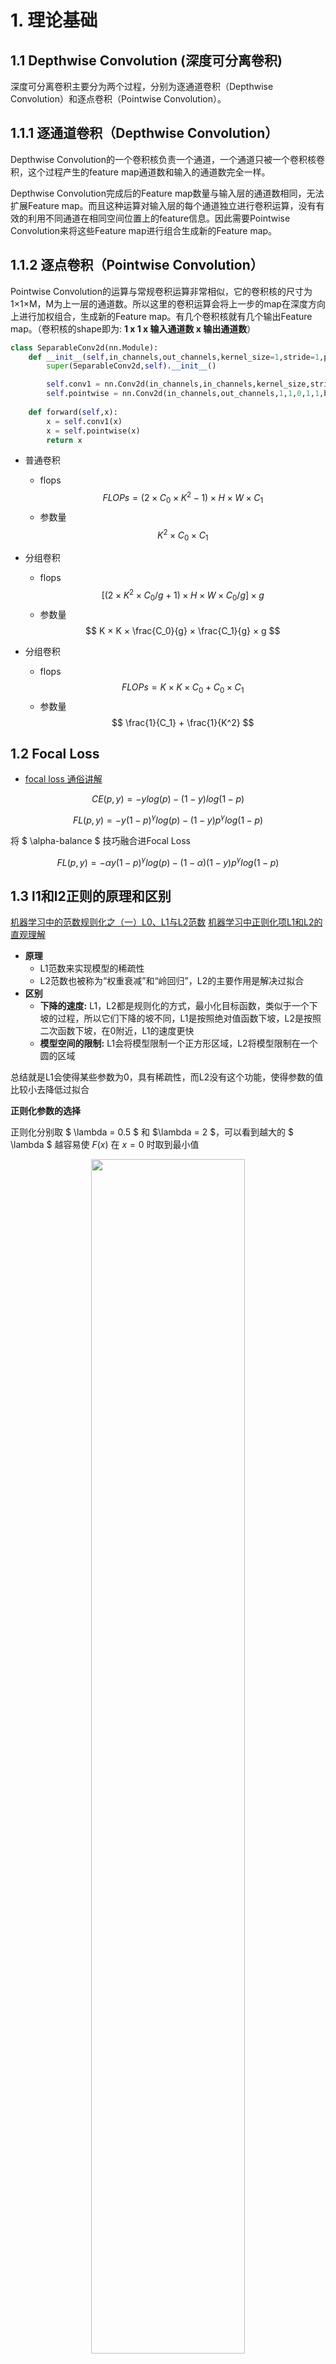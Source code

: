 # 1. 理论基础

## 1.1 Depthwise Convolution (深度可分离卷积)

深度可分离卷积主要分为两个过程，分别为逐通道卷积（Depthwise Convolution）和逐点卷积（Pointwise Convolution）。


## 1.1.1 逐通道卷积（Depthwise Convolution）

Depthwise Convolution的一个卷积核负责一个通道，一个通道只被一个卷积核卷积，这个过程产生的feature map通道数和输入的通道数完全一样。

Depthwise Convolution完成后的Feature map数量与输入层的通道数相同，无法扩展Feature map。而且这种运算对输入层的每个通道独立进行卷积运算，没有有效的利用不同通道在相同空间位置上的feature信息。因此需要Pointwise Convolution来将这些Feature map进行组合生成新的Feature map。

## 1.1.2 逐点卷积（Pointwise Convolution）

Pointwise Convolution的运算与常规卷积运算非常相似，它的卷积核的尺寸为 1×1×M，M为上一层的通道数。所以这里的卷积运算会将上一步的map在深度方向上进行加权组合，生成新的Feature map。有几个卷积核就有几个输出Feature map。（卷积核的shape即为: **1 x 1 x 输入通道数 x 输出通道数**）

```py
class SeparableConv2d(nn.Module):
    def __init__(self,in_channels,out_channels,kernel_size=1,stride=1,padding=0,dilation=1,bias=False):
        super(SeparableConv2d,self).__init__()

        self.conv1 = nn.Conv2d(in_channels,in_channels,kernel_size,stride,padding,dilation,groups=in_channels,bias=bias)
        self.pointwise = nn.Conv2d(in_channels,out_channels,1,1,0,1,1,bias=bias)
    
    def forward(self,x):
        x = self.conv1(x)
        x = self.pointwise(x)
        return x
```

- 普通卷积
    - flops
        $$FLOPs=(2×C_0 × K^2 −1)×H×W×C_1 $$
    - 参数量
        $$K^2×C_0×C_1$$
- 分组卷积
    - flops
        $$[(2 × K^2 × C_0 / g + 1) ×H×W× C_0 / g] × g $$
    - 参数量
    $$ K × K × \frac{C_0}{g} × \frac{C_1}{g} × g $$

- 分组卷积
    - flops
        $$FLOPs= K × K × C_0 + C_0 × C_1 $$
    - 参数量
        $$ \frac{1}{C_1} + \frac{1}{K^2} $$

## 1.2 Focal Loss

- [focal loss 通俗讲解](https://zhuanlan.zhihu.com/p/266023273)

<!-- ### 1.2.1 交叉熵损失函数 -->

$$ CE(p,y) = -ylog(p) - (1-y)log(1-p) $$

$$ FL(p,y) = -y(1-p)^{\gamma}log(p) - (1-y)p^{\gamma}log(1-p) $$

将 $ \alpha-balance $ 技巧融合进Focal Loss

$$ FL(p,y) = - \alpha y(1-p)^{\gamma}log(p) - (1-\alpha)(1-y)p^{\gamma}log(1-p) $$

## 1.3 l1和l2正则的原理和区别

[机器学习中的范数规则化之（一）L0、L1与L2范数](https://blog.csdn.net/zouxy09/article/details/24971995)
[机器学习中正则化项L1和L2的直观理解](https://blog.csdn.net/jinping_shi/article/details/52433975)

- **原理**
    - L1范数来实现模型的稀疏性
    - L2范数也被称为“权重衰减”和“岭回归”，L2的主要作用是解决过拟合
- **区别**
    - **下降的速度:**  L1，L2都是规则化的方式，最小化目标函数，类似于一个下坡的过程，所以它们下降的坡不同，L1是按照绝对值函数下坡，L2是按照二次函数下坡，在0附近，L1的速度更快
    - **模型空间的限制:** L1会将模型限制一个正方形区域，L2将模型限制在一个圆的区域

总结就是L1会使得某些参数为0，具有稀疏性，而L2没有这个功能，使得参数的值比较小去降低过拟合

**正则化参数的选择**

正则化分别取 $ \lambda = 0.5 $ 和 $\lambda = 2 $，可以看到越大的 $ \lambda $ 越容易使 $F(x)$ 在 $x = 0$ 时取到最小值

<div align="center"><img src="./assets/l1 reg.png" width="70%"> </div>

$ \lambda $ 越大，$ \theta _j $ 衰减得越快。$\lambda$ 越大，L2圆的半径越小，最后求得代价函数最值时各参数也会变得很小，同样是一个shrink to zero的过程，原理与L1正则化类似

## 1.4 轻量级网络

MobileNetV1、ShuffleNetv1-v2

MobileNetV1 中引入了深度可分离卷积
ShuffleNetv1 在组卷积的基础上进行通道打乱的方式

## 1.5 ResNet

[ResNet及其变种的结构梳理、有效性分析与代码解读](https://zhuanlan.zhihu.com/p/54289848)

- 问题
    - 加深网络深度但网络性能却下降的现象称为退化问题
- 解决方案
    - 构建恒等映射
    误差是衡量观测值和真实值之间的差距，残差是指预测值和观测值之间的差距。对于残差网络的命名原因，作者给出的解释是，网络的一层通常可以看做 $y=H(x)$，而残差网络的一个残差块可以表示为 $H(x)=F(x)+x$，也就是 $F(x)=H(x)-x$，在单位映射中， $y=x$ 便是观测值，而 $H(x)$ 是预测值，所以 $F(x)$ 便对应着残差，因此叫做残差网络。

**ResNeXT**
引入 [组卷积](#331-group-convolution)

<div align="center"><img src="./assets/resnext.png" width="70%"> </div>

## 1.6 知识蒸馏

知识蒸馏（knowledge distillation），是迁移学习（transfer learning）的一种，简单来说就是训练一个大模型（teacher）和一个小模型（student），将庞大而复杂的大模型学习到的知识，通过一定技术手段迁移到精简的小模型上，从而使小模型能够获得与大模型相近的性能。

知道 `student` 模型最终的损失函数由两部分组成：
- 第一项是由小模型(student 模型)的预测结果与大模型的“软标签”所构成的交叉熵（cross entroy）;
- 第二项为小模型预测结果与普通类别标签的交叉熵。

这两个损失函数的重要程度可通过一定的权重进行调节，在实际应用中， T 的取值会影响最终的结果，一般而言，较大的 T 能够获得较高的准确度，T（蒸馏温度参数） 属于知识蒸馏模型训练超参数的一种。T 是一个可调节的超参数、T 值越大、概率分布越软（论文中的描述），曲线便越平滑，相当于在迁移学习的过程中添加了扰动，从而使得学生网络在借鉴学习的时候更有效、泛化能力更强，这其实就是一种抑制过拟合的策略。

# 2. 内部原理

## 2.1  DataLoader 原理

- \_\_init__() 和 \_\_iter__()
    - 数据的shuffle和batch处理
        - RandomSampler(dataset)
        - SequentialSampler(dataset)
        - BatchSampler(sampler, batch_size, drop_last)
    - 因为DataLoader只有 `__iter__()` 而没有实现 `__next__()`, 所以DataLoader是一个iterable而不是iterator。这个iterator的实现在 `_DataLoaderIter` 中


- **DataLoader本质上就是一个iterable（跟python的内置类型list等一样），并利用多进程来加速batch data的处理，使用yield来使用有限的内存**
​
- **Queue的特点**
    - 当队列里面没有数据时： queue.get() 会阻塞， 阻塞的时候，其它进程/线程如果有queue.put() 操作，本线程/进程会被通知，然后就可以 get 成功。
    - 当数据满了: queue.put() 会阻塞
- DataLoader是一个高效，简洁，直观的网络输入数据结构，便于使用和扩展


## 2.2 BN

[深度学习之Batch Normalization](https://www.cnblogs.com/Luv-GEM/p/10756382.html)

内部协变量偏移会导致梯度消失

- **作用**
    1. 通过标准归一化，使得输入值的均值为0，方差为1，而不是绝对值非常大的数，就可以大大提升训练速度，加快模型收敛；
    2. 带有轻微的正则化效果，与Dropout类似。Dropout通过给隐藏层的神经元以一定的概率乘以0或者1，而给隐藏层的激活值增加了噪音。相比之下，BN操作通过对输入值减去均值和进行缩放，也给隐藏层的神经元添加了轻微的噪音。
    3. 使得调参过程简单了不少。使用梯度下降法对参数进行优化学习时，非常关键的一个问题是如何合理地初始化参数值，为此提出了Xavier初始化和He初始化等方法，而使用BN操作后，对于参数初始化的要求就没那么高了。而且也可以使用大的学习率。
    4. 使用饱和型激活函数，比如sigmoid函数和tanh函数，也不怕出现梯度消失问题了。
- **流程**

<div align="center"><img src="./assets/BN.png" width="70%"> </div>

- **推断时的Batch Normalization**
    可以用整个数据集上的均值 $μ$ 和方差 $σ$ 来代替每次小批量样本的均值和方差，然后在推断阶段就使用这两个全局统计量来进行BN操作
